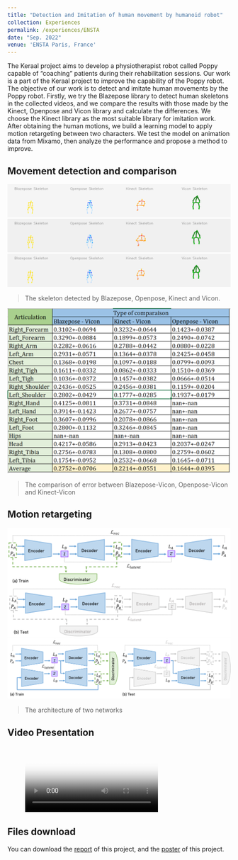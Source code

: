 ```yaml
---
title: "Detection and Imitation of human movement by humanoid robot"
collection: Experiences
permalink: /experiences/ENSTA
date: "Sep. 2022"
venue: 'ENSTA Paris, France'
---
```


The Keraal project aims to develop a physiotherapist robot called Poppy capable of “coaching” patients during their rehabilitation sessions. Our work is a part of the Keraal project to improve the capability of the Poppy robot. The objective of our work is to detect and imitate human movements by the Poppy robot. Firstly, we try the Blazepose library to detect human skeletons in the collected videos, and we compare the results with those made by the Kinect, Openpose and Vicon library and calculate the differences. We choose the Kinect library as the most suitable library for imitation work. After obtaining the human motions, we build a learning model to apply motion retargeting between two characters. We test the model on animation data from Mixamo, then analyze the performance and propose a method to improve. 


## Movement detection and comparison
![](../images/white_CTK_video.gif)
![](../images/white_ELK_video.gif)
![](../images/white_RTK_video.gif)
> The skeleton detected by Blazepose, Openpose, Kinect and Vicon.


![](../images/comparison.png)
> The comparison of error between Blazepose-Vicon, Openpose-Vicon and Kinect-Vicon 

## Motion retargeting
![](../images/cycle-en.png)
![](../images/ende-en.png)
> The architecture of two networks

## Video Presentation
<figure class="video_container">
  <video controls="true" allowfullscreen="true" poster="path/to/video.png">
    <source src="../files/Trailer_ProjetKERAAL_STF.mp4" type="video/mp4">
  </video>
</figure>

<!-- <figure class="video_container">
  <iframe src="https://GuoyuloveSunshine.github.io/files/Trailer_ProjetKERAAL_STF.mp4" frameborder="0" allowfullscreen="true"> </iframe>
</figure> -->

## Files download
You can download the [report](http://GuoyuloveSunshine.github.io/files/PRe.pdf) of this project, and the [poster](http://GuoyuloveSunshine.github.io/files/Poster.pdf) of this project.
